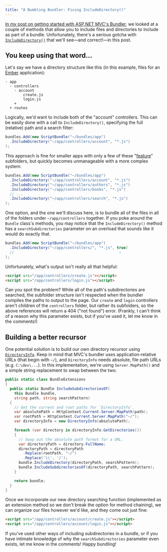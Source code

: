 ```yaml
---
title: "A Bumbling Bundler: Fixing IncludeDirectory()"
---
```


[In my post on getting started with ASP.NET MVC's Bundler][0], we looked at a couple of methods that allow you to include files and directories to include as part of a bundle. Unfortunately, there's a serious gotcha with [`IncludeDirectory()`][1] that we'll see—and correct!—in this post.

## You keep using that word...

Let's say we have a directory structure like this (in this example, files for an [Ember][2] application):

    - app
      - controllers
        - account
            create.js
            login.js
        +
      + routes

Logically, we'd want to include both of the "account" controllers. This can be easily done with a call to `IncludeDirectory()`, specifying the full (relative) path and a search filter:

``` csharp
bundles.Add(new ScriptBundle("~/bundles/app")
  .IncludeDirectory("~/app/controllers/account", "*.js")
);
```

This approach is fine for smaller apps with only a few of these "[feature][3]" subfolders, but quickly becomes unmanageable with a more complex system:

``` csharp
bundles.Add(new ScriptBundle("~/bundles/app")
  .IncludeDirectory("~/app/controllers/account", "*.js")
  .IncludeDirectory("~/app/controllers/authors", "*.js")
  .IncludeDirectory("~/app/controllers/books", "*.js")
  // ...
  .IncludeDirectory("~/app/controllers/search", "*.js")
);
```

One option, and the one we'll discuss here, is to bundle all of the files in all of the folders under `~/app/controllers` together. If you poke around the `Bundle` class's methods, you may notice that the `IncludeDirectory()` method has a `searchSubdirectories` parameter on an overload that sounds like it would do exactly that.

``` csharp
bundles.Add(new ScriptBundle("~/bundles/app")
  .IncludeDirectory("~/app/controllers/", "*.js", true)
  //                                               ↑
);
```

Unfortunately, what's output isn't really all that helpful:

``` html
<script src="/app/controllers/create.js"></script>
<script src="/app/controllers/login.js"></script>
```

Can you spot the problem? While all of the path's subdirectories are searched, the subfolder structure isn't respected when the bundler compiles the paths to output to the page. Our `create` and `login` controllers aren't children of the `controllers` folder, but rather its subfolders, so the above references will return a 404 ("not found") error. (Frankly, I can't think of a reason why this parameter exists, but if you've used it, let me know in the comments!)

## Building a better recursor

One potential solution is to build our own directory recursor using [`DirectoryInfo`][4]. Keep in mind that MVC's bundler uses application-relative URLs (that begin with `~/`), and `DirectoryInfo` needs absolute, file path URLs (e.g. `C:\dev\...`). In this implementation, we're using `Server.MapPath()` and a simple string replacement to swap between the two:

``` csharp
public static class BundleExtensions
{
  public static Bundle IncludeSubdirectoriesOf(
    this Bundle bundle,
    string path, string searchPattern)
  {
    // Get the current and root paths for `DirectoryInfo`.
    var absolutePath = HttpContext.Current.Server.MapPath(path);
    var rootPath = HttpContext.Current.Server.MapPath("~/");
    var directoryInfo = new DirectoryInfo(absolutePath);

    foreach (var directory in directoryInfo.GetDirectories())
    {
      // Swap out the absolute path format for a URL.
      var directoryPath = directory.FullName;
      directoryPath = directoryPath
        .Replace(rootPath, "~/")
        .Replace('\\', '/');
      bundle.IncludeDirectory(directoryPath, searchPattern);
      bundle.IncludeSubdirectoriesOf(directoryPath, searchPattern);
    }

    return bundle;
  }
}
```

Once we incorporate our new directory searching function (implemented as an extension method so we don't break the option for method chaining), we can organize our files however we'd like, and they come out just fine:

``` html
<script src="/app/controllers/account/create.js"></script>
<script src="/app/controllers/account/login.js"></script>
```

If you've used other ways of including subdirectories in a bundle, or if you have intimate knowledge of why the `searchSubdirectories` parameter even exists, let me know in the comments! Happy bundling!

[0]: /blog/a-quick-start-of-asp-net-mvc-4s-bundling/
[1]: http://msdn.microsoft.com/en-us/library/jj646468(v=vs.110).aspx
[2]: http://emberjs.com/
[3]: /blog/feature-folders-and-javascript/
[4]: http://msdn.microsoft.com/en-us/library/s7xk2b58(v=vs.110).aspx
